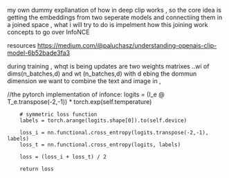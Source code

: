my own dummy expllanation of how in deep clip works , so the core idea is getting the embeddings from two seperate models and connectiing them in a joined space , what i will try to do is impelment how this joining work
concepts to go over
InfoNCE

resources 
https://medium.com/@paluchasz/understanding-openais-clip-model-6b52bade3fa3


during training , whqt is being updates are two weights matrixes ..wi of dims(n_batches,d)
and wt (n_batches,d)  with d ebing the dommun dimension we want to combine the text and image in , 


//the pytorch implementation of infonce:
 logits = (I_e @ T_e.transpose(-2,-1)) * torch.exp(self.temperature)

        # symmetric loss function
        labels = torch.arange(logits.shape[0]).to(self.device)

        loss_i = nn.functional.cross_entropy(logits.transpose(-2,-1), labels)
        loss_t = nn.functional.cross_entropy(logits, labels)

        loss = (loss_i + loss_t) / 2

        return loss